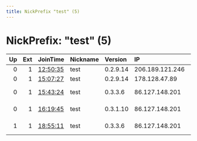 ```yaml
---
title: NickPrefix "test" (5)
---
```


# NickPrefix: "test" (5)

|   Up |   Ext | JoinTime                                                                                            | Nickname   | Version   | IP              | AS            | CC   |   ORp |   Dirp | OS    | Contact        |   eFamMembers |
|-----:|------:|:----------------------------------------------------------------------------------------------------|:-----------|:----------|:----------------|:--------------|:-----|------:|-------:|:------|:---------------|--------------:|
|    0 |     1 | [12:50:35](https://metrics.torproject.org/rs.html#details/8C650C015DBBCD25B9D13063DB12135A37CB1D45) | test       | 0.2.9.14  | 206.189.121.246 | None          | us   |  9001 |      0 | Linux | test@test.test |             1 |
|    0 |     1 | [15:07:27](https://metrics.torproject.org/rs.html#details/156CA815250EED225CA89B60D5779EEBBEB5FA29) | test       | 0.2.9.14  | 178.128.47.89   | Forthnet      | gr   |  9001 |      0 | Linux | test@test.test |             1 |
|    0 |     1 | [15:43:24](https://metrics.torproject.org/rs.html#details/61A126BBB93CABDA2CE8F41E7C7CC9544E20B918) | test       | 0.3.3.6   | 86.127.148.201  | RCS &amp; RDS | ro   |  9001 |      0 | Linux | test@test.test |             1 |
|    0 |     1 | [16:19:45](https://metrics.torproject.org/rs.html#details/17FF2285B59364797819D5B4A812BE0567F3A644) | test       | 0.3.1.10  | 86.127.148.201  | RCS &amp; RDS | ro   |  9001 |      0 | Linux | test@test.test |             1 |
|    1 |     1 | [18:55:11](https://metrics.torproject.org/rs.html#details/34AE37A8DECCF1E53AC0978D635B466C75382544) | test       | 0.3.3.6   | 86.127.148.201  | RCS &amp; RDS | ro   |  9001 |      0 | Linux | test@test.test |             1 |
